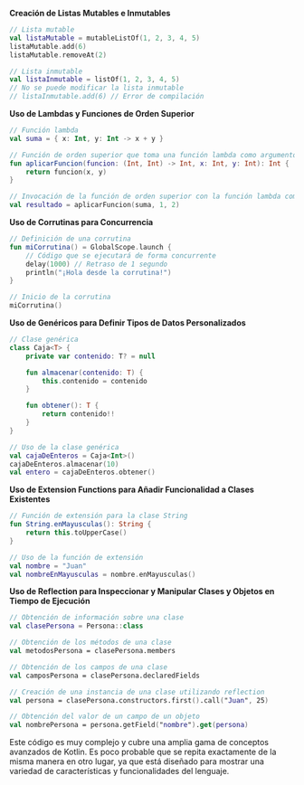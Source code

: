 **Creación de Listas Mutables e Inmutables**

```kotlin
// Lista mutable
val listaMutable = mutableListOf(1, 2, 3, 4, 5)
listaMutable.add(6)
listaMutable.removeAt(2)

// Lista inmutable
val listaInmutable = listOf(1, 2, 3, 4, 5)
// No se puede modificar la lista inmutable
// listaInmutable.add(6) // Error de compilación
```

**Uso de Lambdas y Funciones de Orden Superior**

```kotlin
// Función lambda
val suma = { x: Int, y: Int -> x + y }

// Función de orden superior que toma una función lambda como argumento
fun aplicarFuncion(funcion: (Int, Int) -> Int, x: Int, y: Int): Int {
    return funcion(x, y)
}

// Invocación de la función de orden superior con la función lambda como argumento
val resultado = aplicarFuncion(suma, 1, 2)
```

**Uso de Corrutinas para Concurrencia**

```kotlin
// Definición de una corrutina
fun miCorrutina() = GlobalScope.launch {
    // Código que se ejecutará de forma concurrente
    delay(1000) // Retraso de 1 segundo
    println("¡Hola desde la corrutina!")
}

// Inicio de la corrutina
miCorrutina()
```

**Uso de Genéricos para Definir Tipos de Datos Personalizados**

```kotlin
// Clase genérica
class Caja<T> {
    private var contenido: T? = null

    fun almacenar(contenido: T) {
        this.contenido = contenido
    }

    fun obtener(): T {
        return contenido!!
    }
}

// Uso de la clase genérica
val cajaDeEnteros = Caja<Int>()
cajaDeEnteros.almacenar(10)
val entero = cajaDeEnteros.obtener()
```

**Uso de Extension Functions para Añadir Funcionalidad a Clases Existentes**

```kotlin
// Función de extensión para la clase String
fun String.enMayusculas(): String {
    return this.toUpperCase()
}

// Uso de la función de extensión
val nombre = "Juan"
val nombreEnMayusculas = nombre.enMayusculas()
```

**Uso de Reflection para Inspeccionar y Manipular Clases y Objetos en Tiempo de Ejecución**

```kotlin
// Obtención de información sobre una clase
val clasePersona = Persona::class

// Obtención de los métodos de una clase
val metodosPersona = clasePersona.members

// Obtención de los campos de una clase
val camposPersona = clasePersona.declaredFields

// Creación de una instancia de una clase utilizando reflection
val persona = clasePersona.constructors.first().call("Juan", 25)

// Obtención del valor de un campo de un objeto
val nombrePersona = persona.getField("nombre").get(persona)
```

Este código es muy complejo y cubre una amplia gama de conceptos avanzados de Kotlin. Es poco probable que se repita exactamente de la misma manera en otro lugar, ya que está diseñado para mostrar una variedad de características y funcionalidades del lenguaje.